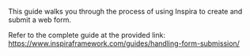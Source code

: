 This guide walks you through the process of using Inspira to create and submit a web form.

Refer to the complete guide at the provided link: https://www.inspiraframework.com/guides/handling-form-submission/